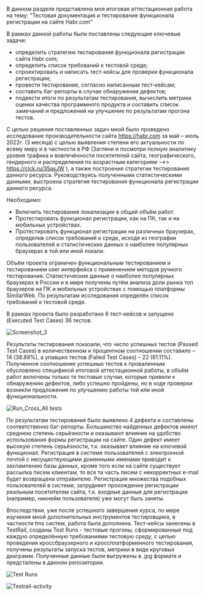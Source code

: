 В данном разделе представлена моя итоговая аттестационная работа на тему: "Тестовая документация и тестирование функционала регистрации на сайте Habr.com"

В рамках данной работы были поставлены следующие ключевые задачи:
* определить стратегию тестирования функционала регистрации сайта Habr.com;
* определить список требований к тестовой среде;
* спроектировать и написать тест-кейсы для проверки функционала регистрации;
* провести тестирование, согласно написанным тест-кейсам;
* составить баг-репорты в случае обнаружения дефектов;
* подвести итоги по результатам тестирования, вычислить метрики оценки качества программного продукта и составить список замечаний и предложений на улучшение по результатам прогона тестов.

С целью решения поставленных задач мной было проведено исследование производительности сайта https://habr.com за май – июль 2022г. (3 месяца) с целью выявления степени его актуальности по всему миру и в частности в РФ (Загляни и посмотри полную аналитику уровня трафика и вовлечённости посетителей сайта, географического, гендерного и распределения по возрастным категориям -->> https://clck.ru/35asJW ), а также построения стратегии тестирования данного ресурса.
Руководствуясь полученными статистическими данными, выстроена стратегия тестирования функционала регистрации данного ресурса.

Необходимо:
* Включить тестирование локализации в общий объём работ.
* Протестировать функционал регистрации, как на ПК, так и на мобильных устройствах.
* Протестировать функционал регистрации на различных браузерах, определив список требований к среде, исходя из географии пользователей и статистических данных о наиболее популярных браузерах в той или иной локали.

Объём проекта ограничен функциональным тестированием и тестированием user интерфейса с применением методов ручного тестирования.
Статистические данные о наиболее популярных браузерах в России и в мире получены путём анализа доли рынка топ браузеров на ПК и мобильных устройствах с помощью платформы SimilarWeb.
По результатам исследования определён список требований к тестовой среде. 

В рамках проекта было разработано 6 тест-кейсов и запущено (Executed Test Cases) 36 тестов. 

![Screenshot_3](https://github.com/Tarya2511/Certification-work/assets/109246494/6ce248e0-f12c-489c-9e66-d8db60ff692e)

Результаты тестирования показали, что число успешных тестов (Passed Test Cases) в количественном и процентном соотношении составило – 14 (38.89%), а упавших тестов (Failed Test Cases) – 22 (61.11%).
Полученное соотношение успешных тестов к проваленным обусловлено спецификой итоговой аттестационной работы, в объём работ включены только те тестовые случаи, которые привели к обнаружению дефектов, либо успешно пройдены, но в ходе проверки возникли предложения по улучшению работы той или иной функциональности.

![Run_Cross_All tests](https://github.com/Tarya2511/Certification-work/assets/109246494/d7b4eb68-10ec-48d4-a4be-155ff903daad)

По результатам тестирования было выявлено 4 дефекта и составлены соответственно баг-репорты. Большинство найденных дефектов имеют среднюю степень серьёзности и оказывают влияние на удобство использования формы регистрации на сайте.
Один дефект имеет высокую степень серьёзности, т.к. оказывает влияние на ключевой функционал. Регистрация в системе пользователей с электронной почтой с несуществующими доменными именами приводит к захламлению базы данных, кроме того если на сайте существует рассылка писем клиентам, то вся та часть писем с некорректных e-mail будет возвращена отправителю.
Регистрация множества подобных пользователей в системе, затрудняет прохождение регистрации реальным посетителям сайта, т.к. входные данные для регистрации (например, никнейм пользователя) уже могут быть заняты.

Впоследствии, уже после успешного завершения курса, по мере изучения мной дополнительных инструментов тестировщика, в частности tms систем, работа была дополнена. Тест-кейсы занесены в TestRail, созданы Test Runs - тестовые прогоны, сформированные под каждую определённую требованиями тестовую среду, с целью проведения кроссбраузерного и кроссплатформенного тестирования, получены результаты запуска тестов, метрики в виде круговых диаграмм. Полученные данные были выгружены в .jpg формате и предсталены в данном репозитории.

![Test Runs](https://github.com/Tarya2511/Certification-work/assets/109246494/84472adf-3535-4756-8457-09ab059d0e4a)

![Testrail-activity](https://github.com/Tarya2511/Certification-work/assets/109246494/88932de2-0703-42a9-8edc-99b96c761591)
